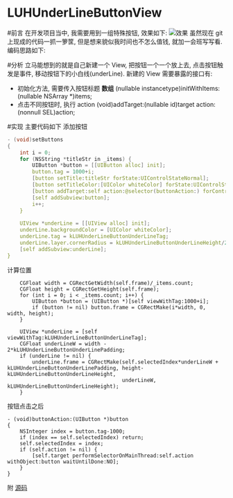 # LUHUnderLineButtonView

#前言
在开发项目当中, 我需要用到一组特殊按钮, 效果如下:
![效果](https://github.com/Koneey/LUHUnderLineButtonView/blob/master/gif/LUHUnderLineButton.gif)
虽然现在 git 上现成的代码一抓一箩筐, 但是想来貌似我时间也不怎么值钱, 就加一会班写写看. 编码思路如下:

#分析
立马能想到的就是自己新建一个 View, 把按钮一个一个放上去, 点击按钮触发是事件, 移动按钮下的小白线(underLine).
新建的 View 需要暴露的接口有:
- 初始化方法, 需要传入按钮标题 **数组**
(nullable instancetype)initWithItems:(nullable NSArray *)items;
- 点击不同按钮时, 执行 action
(void)addTarget:(nullable id)target action:(nonnull SEL)action;

#实现
主要代码如下
添加按钮
```C
- (void)setButtons
{
    int i = 0;
    for (NSString *titleStr in _items) {
        UIButton *button = [[UIButton alloc] init];
        button.tag = 1000+i;
        [button setTitle:titleStr forState:UIControlStateNormal];
        [button setTitleColor:[UIColor whiteColor] forState:UIControlStateNormal];
        [button addTarget:self action:@selector(buttonAction:) forControlEvents:UIControlEventTouchUpInside];
        [self addSubview:button];
        i++;
    }
    
    UIView *underLine = [[UIView alloc] init];
    underLine.backgroundColor = [UIColor whiteColor];
    underLine.tag = kLUHUnderLineButtonUnderLineTag;
    underLine.layer.cornerRadius = kLUHUnderLineButtonUnderLineHeight/2;
    [self addSubview:underLine];
}
```
计算位置
```
    CGFloat width = CGRectGetWidth(self.frame)/_items.count;
    CGFloat height = CGRectGetHeight(self.frame);
    for (int i = 0; i < _items.count; i++) {
        UIButton *button = (UIButton *)[self viewWithTag:1000+i];
        if (button != nil) button.frame = CGRectMake(i*width, 0, width, height);
    }
    
    UIView *underLine = [self viewWithTag:kLUHUnderLineButtonUnderLineTag];
    CGFloat underLineW = width - 2*kLUHUnderLineButtonUnderLinePadding;
    if (underLine != nil) {
        underLine.frame = CGRectMake(self.selectedIndex*underLineW + kLUHUnderLineButtonUnderLinePadding, height-kLUHUnderLineButtonUnderLineHeight,
                                     underLineW, kLUHUnderLineButtonUnderLineHeight);
    }
```

按钮点击之后
```
- (void)buttonAction:(UIButton *)button
{
    NSInteger index = button.tag-1000;
    if (index == self.selectedIndex) return;
    self.selectedIndex = index;
    if (self.action != nil) {
        [self.target performSelectorOnMainThread:self.action withObject:button waitUntilDone:NO];
    }
}
```

附 [源码](https://github.com/Koneey/LUHUnderLineButtonView)
